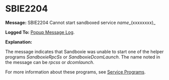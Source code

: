 # SBIE2204


**Message:** SBIE2204 Cannot start sandboxed service _name__(xxxxxxxx)_

**Logged To:** [Popup Message Log](PopupMessageLog).

**Explanation:**

The message indicates that Sandboxie was unable to start one of the helper programs _SandboxieRpcSs_ or _SandboxieDcomLaunch_. The name noted in the message can be _rpcss_ or _dcomlaunch_.

For more information about these programs, see [Service Programs](ServicePrograms).
